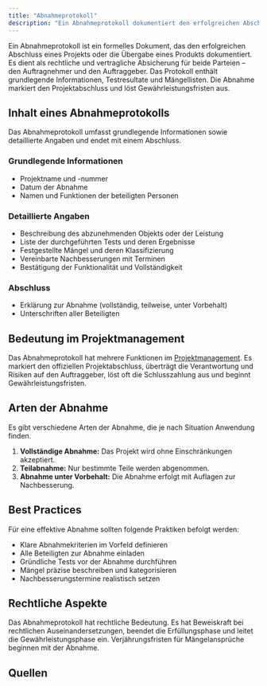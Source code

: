 ```yaml
---
title: "Abnahmeprotokoll"
description: "Ein Abnahmeprotokoll dokumentiert den erfolgreichen Abschluss eines Projekts oder die Übergabe eines Produkts und dient als rechtliche Absicherung. Es enthält grundlegende Informationen, Testresultate und Mängellisten. Die Abnahme markiert den Projektabschluss und löst Gewährleistungsfristen aus."
---
```


Ein Abnahmeprotokoll ist ein formelles Dokument, das den erfolgreichen Abschluss eines Projekts oder die Übergabe eines Produkts dokumentiert. Es dient als rechtliche und vertragliche Absicherung für beide Parteien – den Auftragnehmer und den Auftraggeber. Das Protokoll enthält grundlegende Informationen, Testresultate und Mängellisten. Die Abnahme markiert den Projektabschluss und löst Gewährleistungsfristen aus.

## Inhalt eines Abnahmeprotokolls
Das Abnahmeprotokoll umfasst grundlegende Informationen sowie detaillierte Angaben und endet mit einem Abschluss.

### Grundlegende Informationen
- Projektname und -nummer
- Datum der Abnahme
- Namen und Funktionen der beteiligten Personen

### Detaillierte Angaben
- Beschreibung des abzunehmenden Objekts oder der Leistung
- Liste der durchgeführten Tests und deren Ergebnisse
- Festgestellte Mängel und deren Klassifizierung
- Vereinbarte Nachbesserungen mit Terminen
- Bestätigung der Funktionalität und Vollständigkeit

### Abschluss
- Erklärung zur Abnahme (vollständig, teilweise, unter Vorbehalt)
- Unterschriften aller Beteiligten

## Bedeutung im Projektmanagement
Das Abnahmeprotokoll hat mehrere Funktionen im [Projektmanagement](/open-fidup/lerninhalte/projektmanagement). Es markiert den offiziellen Projektabschluss, überträgt die Verantwortung und Risiken auf den Auftraggeber, löst oft die Schlusszahlung aus und beginnt Gewährleistungsfristen.

## Arten der Abnahme
Es gibt verschiedene Arten der Abnahme, die je nach Situation Anwendung finden.

1. **Vollständige Abnahme:** Das Projekt wird ohne Einschränkungen akzeptiert.
2. **Teilabnahme:** Nur bestimmte Teile werden abgenommen.
3. **Abnahme unter Vorbehalt:** Die Abnahme erfolgt mit Auflagen zur Nachbesserung.

## Best Practices
Für eine effektive Abnahme sollten folgende Praktiken befolgt werden:
- Klare Abnahmekriterien im Vorfeld definieren
- Alle Beteiligten zur Abnahme einladen
- Gründliche Tests vor der Abnahme durchführen
- Mängel präzise beschreiben und kategorisieren
- Nachbesserungstermine realistisch setzen

## Rechtliche Aspekte
Das Abnahmeprotokoll hat rechtliche Bedeutung. Es hat Beweiskraft bei rechtlichen Auseinandersetzungen, beendet die Erfüllungsphase und leitet die Gewährleistungsphase ein. Verjährungsfristen für Mängelansprüche beginnen mit der Abnahme.

## Quellen
[^1]: https://www.youtube.com/watch?v=XxijMDva5sk  
[^2]: https://blog.christianeirich.de/lernzettel-sql-zur-gap2-fuer-fachinformatiker-anwendungsentwicklung/  
[^3]: https://it-berufe-podcast.de/vorbereitung-auf-die-ihk-abschlusspruefung-der-it-berufe/moegliche-themen-von-teil-2-der-gestreckten-abschlusspruefung-gap-fuer-fachinformatiker-anwendungsentwicklung/  
[^4]: https://www.u-form-shop.de/lernkarten/lernkarten-papierversion/it-berufe/fachinformatiker-fachinformatikerin-systemintegration-lernkarten-abschlusspruefung-teil-nbsp-2  
[^5]: https://www.u-form-shop.de/lernkarten/lernkarten-papierversion/it-berufe  
[^6]: https://www.amazon.de/Lernkarten-Fachinformatiker-Anwendungsentwicklung-Pr%C3%BCfung-Pr%C3%BCfungsvorbereitung/dp/3943608522  
[^7]: https://www.fachinformatiker.de/topic/174802-pr%C3%BCfungsvorbereitung-ap2/  
[^8]: https://www.reddit.com/r/fachinformatiker/comments/1dqe7wu/lernzettel_fisi_ap2/